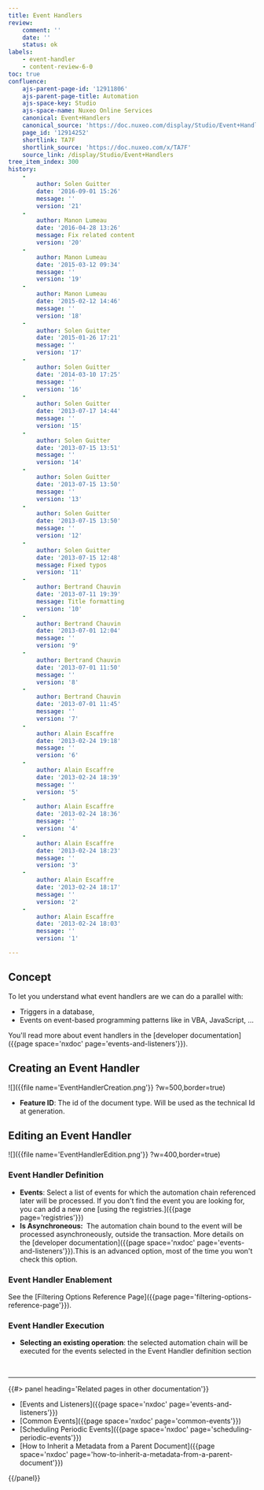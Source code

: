 ```yaml
---
title: Event Handlers
review:
    comment: ''
    date: ''
    status: ok
labels:
    - event-handler
    - content-review-6-0
toc: true
confluence:
    ajs-parent-page-id: '12911806'
    ajs-parent-page-title: Automation
    ajs-space-key: Studio
    ajs-space-name: Nuxeo Online Services
    canonical: Event+Handlers
    canonical_source: 'https://doc.nuxeo.com/display/Studio/Event+Handlers'
    page_id: '12914252'
    shortlink: TA7F
    shortlink_source: 'https://doc.nuxeo.com/x/TA7F'
    source_link: /display/Studio/Event+Handlers
tree_item_index: 300
history:
    -
        author: Solen Guitter
        date: '2016-09-01 15:26'
        message: ''
        version: '21'
    -
        author: Manon Lumeau
        date: '2016-04-28 13:26'
        message: Fix related content
        version: '20'
    -
        author: Manon Lumeau
        date: '2015-03-12 09:34'
        message: ''
        version: '19'
    -
        author: Manon Lumeau
        date: '2015-02-12 14:46'
        message: ''
        version: '18'
    -
        author: Solen Guitter
        date: '2015-01-26 17:21'
        message: ''
        version: '17'
    -
        author: Solen Guitter
        date: '2014-03-10 17:25'
        message: ''
        version: '16'
    -
        author: Solen Guitter
        date: '2013-07-17 14:44'
        message: ''
        version: '15'
    -
        author: Solen Guitter
        date: '2013-07-15 13:51'
        message: ''
        version: '14'
    -
        author: Solen Guitter
        date: '2013-07-15 13:50'
        message: ''
        version: '13'
    -
        author: Solen Guitter
        date: '2013-07-15 13:50'
        message: ''
        version: '12'
    -
        author: Solen Guitter
        date: '2013-07-15 12:48'
        message: Fixed typos
        version: '11'
    -
        author: Bertrand Chauvin
        date: '2013-07-11 19:39'
        message: Title formatting
        version: '10'
    -
        author: Bertrand Chauvin
        date: '2013-07-01 12:04'
        message: ''
        version: '9'
    -
        author: Bertrand Chauvin
        date: '2013-07-01 11:50'
        message: ''
        version: '8'
    -
        author: Bertrand Chauvin
        date: '2013-07-01 11:45'
        message: ''
        version: '7'
    -
        author: Alain Escaffre
        date: '2013-02-24 19:18'
        message: ''
        version: '6'
    -
        author: Alain Escaffre
        date: '2013-02-24 18:39'
        message: ''
        version: '5'
    -
        author: Alain Escaffre
        date: '2013-02-24 18:36'
        message: ''
        version: '4'
    -
        author: Alain Escaffre
        date: '2013-02-24 18:23'
        message: ''
        version: '3'
    -
        author: Alain Escaffre
        date: '2013-02-24 18:17'
        message: ''
        version: '2'
    -
        author: Alain Escaffre
        date: '2013-02-24 18:03'
        message: ''
        version: '1'

---
```

## Concept

To let you understand what event handlers are we can do a parallel with:

*   Triggers in a database,
*   Events on event-based programming patterns like in VBA, JavaScript, ...&nbsp;

You'll read more about event handlers in the&nbsp;[developer documentation]({{page space='nxdoc' page='events-and-listeners'}}).

## Creating an Event Handler

<div>

![]({{file name='EventHandlerCreation.png'}} ?w=500,border=true)

</div>

*   **Feature ID**: The&nbsp;id of the document type. Will be used as the technical Id at generation.&nbsp;

## Editing an Event Handler

![]({{file name='EventHandlerEdition.png'}} ?w=400,border=true)

### Event Handler Definition

*   **Events**: Select a list of events for which the automation chain referenced later will be processed. If you don't find the event you are looking for, you can add a new one [using the registries.]({{page page='registries'}})
*   **Is Asynchroneous:&nbsp;**&nbsp;The automation chain bound to the event will be processed asynchroneously, outside the transaction. More details on the&nbsp;[developer documentation]({{page space='nxdoc' page='events-and-listeners'}}).This is an advanced option, most of the time you won't check this option.

### Event Handler Enablement

See the&nbsp;[Filtering Options Reference Page]({{page page='filtering-options-reference-page'}}).

### Event Handler Execution

*   **Selecting an existing operation**: the selected automation chain will be executed for the events selected in the Event Handler definition section

&nbsp;

* * *

<div class="row" data-equalizer data-equalize-on="medium"><div class="column medium-6">{{#> panel heading='Related pages in other documentation'}}

*   [Events and Listeners]({{page space='nxdoc' page='events-and-listeners'}})
*   [Common Events]({{page space='nxdoc' page='common-events'}})
*   [Scheduling Periodic Events]({{page space='nxdoc' page='scheduling-periodic-events'}})
*   [How to Inherit a Metadata from a Parent Document]({{page space='nxdoc' page='how-to-inherit-a-metadata-from-a-parent-document'}})

{{/panel}}</div><div class="column medium-6">

&nbsp;

&nbsp;

</div></div>
